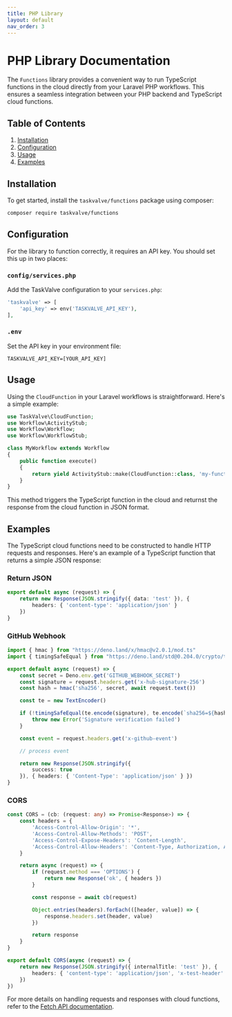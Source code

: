 ```yaml
---
title: PHP Library
layout: default
nav_order: 3
---
```


# PHP Library Documentation

The `Functions` library provides a convenient way to run TypeScript functions in the cloud directly from your Laravel PHP workflows. This ensures a seamless integration between your PHP backend and TypeScript cloud functions.

## Table of Contents

1. [Installation](#installation)
2. [Configuration](#configuration)
3. [Usage](#usage)
4. [Examples](#examples)

## Installation

To get started, install the `taskvalve/functions` package using composer:

```bash
composer require taskvalve/functions
```

## Configuration

For the library to function correctly, it requires an API key. You should set this up in two places: 

### `config/services.php`

Add the TaskValve configuration to your `services.php`:

```php
'taskvalve' => [
    'api_key' => env('TASKVALVE_API_KEY'),
],
```

### `.env`

Set the API key in your environment file:

```
TASKVALVE_API_KEY=[YOUR_API_KEY]
```

## Usage

Using the `CloudFunction` in your Laravel workflows is straightforward. Here's a simple example:

```php
use TaskValve\CloudFunction;
use Workflow\ActivityStub;
use Workflow\Workflow;
use Workflow\WorkflowStub;

class MyWorkflow extends Workflow
{
    public function execute()
    {
        return yield ActivityStub::make(CloudFunction::class, 'my-function');
    }
}
```

This method triggers the TypeScript function in the cloud and returnst the response from the cloud function in JSON format.

## Examples

The TypeScript cloud functions need to be constructed to handle HTTP requests and responses. Here's an example of a TypeScript function that returns a simple JSON response:

### Return JSON

```typescript
export default async (request) => {
    return new Response(JSON.stringify({ data: 'test' }), { 
        headers: { 'content-type': 'application/json' }
    })
}
```

### GitHub Webhook

```typescript
import { hmac } from "https://deno.land/x/hmac@v2.0.1/mod.ts"
import { timingSafeEqual } from "https://deno.land/std@0.204.0/crypto/timing_safe_equal.ts"

export default async (request) => {
    const secret = Deno.env.get('GITHUB_WEBHOOK_SECRET')
    const signature = request.headers.get('x-hub-signature-256')
    const hash = hmac('sha256', secret, await request.text())

    const te = new TextEncoder()

    if (!timingSafeEqual(te.encode(signature), te.encode(`sha256=${hash}`))) {
        throw new Error('Signature verification failed')
    }

    const event = request.headers.get('x-github-event')

    // process event

    return new Response(JSON.stringify({
        success: true
    }), { headers: { 'Content-Type': 'application/json' } })
}
```

### CORS

```typescript
const CORS = (cb: (request: any) => Promise<Response>) => {
    const headers = {
        'Access-Control-Allow-Origin': '*',
        'Access-Control-Allow-Methods': 'POST',
        'Access-Control-Expose-Headers': 'Content-Length',
        'Access-Control-Allow-Headers': 'Content-Type, Authorization, Accept, Accept-Language',
    }

    return async (request) => {
        if (request.method === 'OPTIONS') {
            return new Response('ok', { headers })
        }

        const response = await cb(request)

        Object.entries(headers).forEach(([header, value]) => {
            response.headers.set(header, value)
        })

        return response
    }
}

export default CORS(async (request) => {
    return new Response(JSON.stringify({ internalTitle: 'test' }), {
        headers: { 'content-type': 'application/json', 'x-test-header': 'ok' }
    })
})
```

For more details on handling requests and responses with cloud functions, refer to the [Fetch API documentation](https://developer.mozilla.org/en-US/docs/Web/API/Fetch_API).
